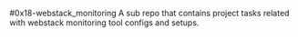 #0x18-webstack_monitoring
A sub repo that contains project tasks related with webstack monitoring tool configs and setups.
